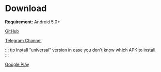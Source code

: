 # Download

**Requirement:** Android 5.0+

[GitHub](https://github.com/tehcneko/nekogram-files/releases)

[Telegram Channel](https://t.me/NekogramAPKs)

::: tip
Install "universal" version in case you don't know which APK to install.
:::

[Google Play](https://play.google.com/store/apps/details?id=tw.nekomimi.nekogram) <Badge text="slower update" type="warning"/>
